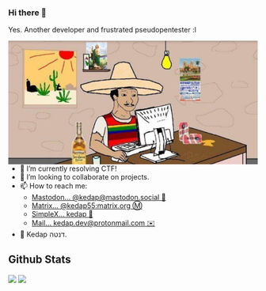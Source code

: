 ### Hi there 👋

Yes. Another developer and frustrated pseudopentester :l

<img align="left" src="https://raw.githubusercontent.com/Kedap/Kedap/master/img/me.jpg" alt="me" height="250">

- 🔭 I’m currently resolving CTF!
- 👯 I’m looking to collaborate on projects.
- 📫 How to reach me:
  - [Mastodon... @kedap@mastodon.social 🐘](https://mastodon.social/@kedap)
  - [Matrix... @kedap55:matrix.org :m:](https://matrix.to/#/@kedap55:matrix.org)
  - [SimpleX... kedap 💬](https://simplex.chat/contact#/?v=2-7&smp=smp%3A%2F%2FN_McQS3F9TGoh4ER0QstUf55kGnNSd-wXfNPZ7HukcM%3D%40smp19.simplex.im%2FpivTE6IAj3E5NW_xKxBT8tXPDUiBc9sk%23%2F%3Fv%3D1-3%26dh%3DMCowBQYDK2VuAyEAWCb_bma5Gi0-HrG3AitQicNWN7ZKxU9vyawb4HT6xEk%253D%26srv%3Di53bbtoqhlc365k6kxzwdp5w3cdt433s7bwh3y32rcbml2vztiyyz5id.onion)
  - [Mail... kedap.dev@protonmail.com ✉️](mail:dxhqezk@hi2.in)
- 👤 Kedap דנטה.

## Github Stats

<img align="center" src="https://github-readme-stats.vercel.app/api/top-langs/?username=kedap&theme=gruvbox" />
<img align="center" src="https://github-readme-stats.vercel.app/api/?username=kedap&theme=gruvbox" />
